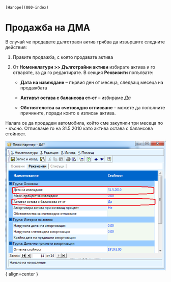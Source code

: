 ```{only} html
[Нагоре](000-index)
```

# Продажба на ДМА

В случай че продадете дълготраен актив трябва да извършите следните
действия:

1. Правите продажба, с която продавате актива

1. От **Номенклатури \>\> Дълготрайни активи** избирате актива и го отваряте, за да го редактирате. В секция **Реквизити** попълвате:

    - **Дата на извеждане** – първия ден от месеца, следващ месеца на продажбата

    - **Активът остава с балансова ст-ст** – избираме *Да*

    - **Обстоятелства за счетоводно отписване** – можете да попълните причините, поради които е изписан актива.


Налага се да продадем автомобила, който сме закупили три месеца по -
късно. Отписваме го на 31.5.2010 като актива остава с балансова
стойност.

![](906-image45.png){ align=center }
